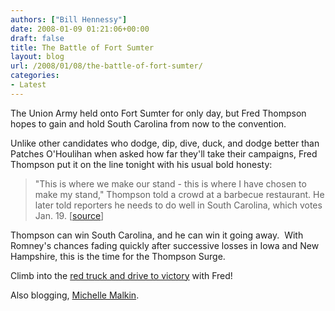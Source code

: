 ```yaml
---
authors: ["Bill Hennessy"]
date: 2008-01-09 01:21:06+00:00
draft: false
title: The Battle of Fort Sumter
layout: blog
url: /2008/01/08/the-battle-of-fort-sumter/
categories:
- Latest
---
```


The Union Army held onto Fort Sumter for only day, but Fred Thompson hopes to gain and hold South Carolina from now to the convention.

Unlike other candidates who dodge, dip, dive, duck, and dodge better than Patches O'Houlihan when asked how far they'll take their campaigns, Fred Thompson put it on the line tonight with his usual bold honesty:


> "This is where we make our stand - this is where I have chosen to make my stand," Thompson told a crowd at a barbecue restaurant. He later told reporters he needs to do well in South Carolina, which votes Jan. 19. [[source](https://apnews.myway.com/article/20080109/D8U213701.html)]


Thompson can win South Carolina, and he can win it going away.  With Romney's chances fading quickly after successive losses in Iowa and New Hampshire, this is the time for the Thompson Surge.

Climb into the [red truck and drive to victory](https://www.fred08.com/contribute.aspx?RefererID=4987be96-4295-4dda-be05-236f28ab766f) with Fred!

Also blogging, [Michelle Malkin](https://michellemalkin.com/2008/01/08/fred-thompson-on-south-carolina-this-is-my-firewall/).

